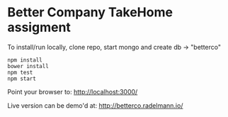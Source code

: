 # Better Company TakeHome assigment

To install/run locally, clone repo, start mongo and create db -> "betterco" 
```
npm install
bower install
npm test
npm start
```
Point your browser to: [http://localhost:3000/](http://localhost:3000/)

Live version can be demo'd at: http://betterco.radelmann.io/
